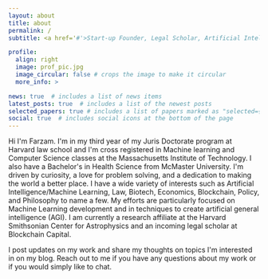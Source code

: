 ```yaml
---
layout: about
title: about
permalink: /
subtitle: <a href='#'>Start-up Founder, Legal Scholar, Artificial Intelligence Researcher</a>.

profile:
  align: right
  image: prof_pic.jpg
  image_circular: false # crops the image to make it circular
  more_info: >

news: true  # includes a list of news items
latest_posts: true  # includes a list of the newest posts
selected_papers: true # includes a list of papers marked as "selected={true}"
social: true  # includes social icons at the bottom of the page
---
```


Hi I'm Farzam. I'm in my third year of my Juris Doctorate program at Harvard law school and I'm cross registered in Machine learning and Computer Science classes at the Massachusetts Institute of Technology. I also have a Bachelor's in Health Science from McMaster University. I'm driven by curiosity, a love for problem solving, and a dedication to making the world a better place. I have a wide variety of interests such as Artificial Intelligence/Machine Learning, Law, Biotech, Economics, Blockchain, Policy, and Philosophy to name a few. My efforts are particularly focused on Machine Learning development and in techniques to create artificial general intelligence (AGI). I am currently a research affiliate at the Harvard Smithsonian Center for Astrophysics and an incoming legal scholar at Blockchain Capital. 

I post updates on my work and share my thoughts on topics I'm interested in on my blog. Reach out to me if you have any questions about my work or if you would simply like to chat.
